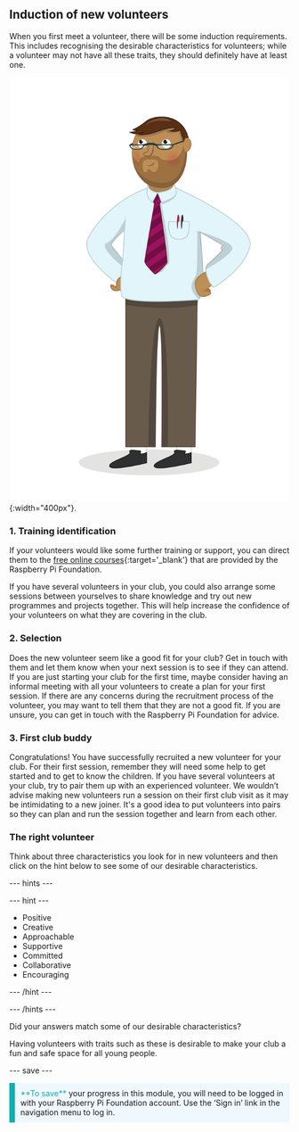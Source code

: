 ## Induction of new volunteers

When you first meet a volunteer, there will be some induction requirements. This includes recognising the desirable characteristics for volunteers; while a volunteer may not have all these traits, they should definitely have at least one.

![An adult volunteer.](images/10-Adult.png){:width="400px"}.
### 1. Training identification  

If your volunteers would like some further training or support, you can direct them to the [free online courses](https://www.futurelearn.com/partners/raspberry-pi){:target='_blank'} that are provided by the Raspberry Pi Foundation. 

If you have several volunteers in your club, you could also arrange some sessions between yourselves to share knowledge and try out new programmes and projects together. This will help increase the confidence of your volunteers on what they are covering in the club.

### 2. Selection

Does the new volunteer seem like a good fit for your club? Get in touch with them and let them know when your next session is to see if they can attend. If you are just starting your club for the first time, maybe consider having an informal meeting with all your volunteers to create a plan for your first session.
If there are any concerns during the recruitment process of the volunteer, you may want to tell them that they are not a good fit. If you are unsure, you can get in touch with the Raspberry Pi Foundation for advice. 

### 3. First club buddy  

Congratulations! You have successfully recruited a new volunteer for your club. For their first session, remember they will need some help to get started and to get to know the children. If you have several volunteers at your club, try to pair them up with an experienced volunteer. We wouldn’t advise making new volunteers run a session on their first club visit as it may be intimidating to a new joiner. It's a good idea to put volunteers into pairs so they can plan and run the session together and learn from each other.

### The right volunteer

Think about three characteristics you look for in new volunteers and then click on the hint below to see some of our desirable characteristics.

--- hints ---

--- hint ---

* Positive
* Creative
* Approachable
* Supportive
* Committed
* Collaborative
* Encouraging

--- /hint ---

--- /hints ---

Did your answers match some of our desirable characteristics?

Having volunteers with traits such as these is desirable to make your club a fun and safe space for all young people.

--- save ---

<p style="border-left: solid; border-width:10px; border-color: #0faeb0; background-color: aliceblue; padding: 10px;">
<span style="color: #0faeb0">**To save**</span> your progress in this module, you will need to be logged in with your Raspberry Pi Foundation account. Use the ‘Sign in’ link in the navigation menu to log in.
</p>
